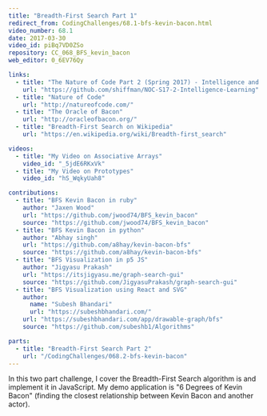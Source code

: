 ```yaml
---
title: "Breadth-First Search Part 1"
redirect_from: CodingChallenges/68.1-bfs-kevin-bacon.html
video_number: 68.1
date: 2017-03-30
video_id: piBq7VD0ZSo
repository: CC_068_BFS_kevin_bacon
web_editor: 0_6EV76Qy

links:
  - title: "The Nature of Code Part 2 (Spring 2017) - Intelligence and Learning"
    url: "https://github.com/shiffman/NOC-S17-2-Intelligence-Learning"
  - title: "Nature of Code"
    url: "http://natureofcode.com/"
  - title: "The Oracle of Bacon"
    url: "http://oracleofbacon.org/"
  - title: "Breadth-First Search on Wikipedia"
    url: "https://en.wikipedia.org/wiki/Breadth-first_search"

videos:
  - title: "My Video on Associative Arrays"
    video_id: "_5jdE6RKxVk"
  - title: "My Video on Prototypes"
    video_id: "hS_WqkyUah8"

contributions:
  - title: "BFS Kevin Bacon in ruby"
    author: "Jaxen Wood"
    url: "https://github.com/jwood74/BFS_kevin_bacon"
    source: "https://github.com/jwood74/BFS_kevin_bacon"
  - title: "BFS Kevin Bacon in python"
    author: "Abhay singh"
    url: "https://github.com/a8hay/kevin-bacon-bfs"
    source: "https://github.com/a8hay/kevin-bacon-bfs"
  - title: "BFS Visualization in p5 JS"
    author: "Jigyasu Prakash"
    url: "https://itsjigyasu.me/graph-search-gui"
    source: "https://github.com/JigyasuPrakash/graph-search-gui"
  - title: "BFS Visualization using React and SVG"
    author: 
      name: "Subesh Bhandari"
      url: "https://subeshbhandari.com/"
    url: "https://subeshbhandari.com/app/drawable-graph/bfs"
    source: "https://github.com/subeshb1/Algorithms"

parts:
  - title: "Breadth-First Search Part 2"
    url: "/CodingChallenges/068.2-bfs-kevin-bacon"
---
```


In this two part challenge, I cover the Breadth-First Search algorithm is and implement it in JavaScript. My demo application is "6 Degrees of Kevin Bacon" (finding the closest relationship between Kevin Bacon and another actor).
